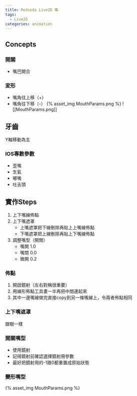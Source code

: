 ```yaml
---
title: Redsoda Live2D 嘴
tags:
  - Live2D
categories: animation
---
```

## Concepts

### 開關
- 嘴巴開合
### 変形 
- 嘴角往上移（+）
- 嘴角往下移（-）
{% asset_img MouthParams.png %}
![[MouthParams.png]]
## 牙齒
Y軸移動為主

### IOS專數參數
- 歪嘴
- 生氣
- 嘟嘴
- 吐舌頭

## 實作Steps
1. 上下嘴線佈點
2. 上下嘴遮罩
	- 上嘴遮罩把下線刪除再貼上上嘴線佈點
	- 下嘴遮罩把上線刪除再貼上下嘴線佈點
3. 調整嘴型（開關）
	- 嘴開 1.0
	- 嘴閉 0.0
	- 微開 0.2

### 佈點
1. 開啟鏡射（左右對稱很重要）
2. 用線形佈點工具畫一半再把中間連起來
3. 其中一邊嘴線做完直接copy到另一條嘴線上，令兩者佈點相同
### 上下嘴遮罩
跟眼一樣

### 開關嘴型
- 使用鏡射
- 記得鏡射前確認選擇鏡射用參數
- 最好把鏡射用的-1跟0都重置成原始狀態

### 變形嘴型

{% asset_img MouthParams.png %}

